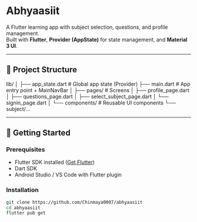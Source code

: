 # Abhyaasiit

A Flutter learning app with subject selection, questions, and profile management.  
Built with **Flutter**, **Provider (AppState)** for state management, and **Material 3 UI**.

---

## 📂 Project Structure

lib/
│
├── app_state.dart # Global app state (Provider)
├── main.dart # App entry point + MainNavBar
│
├── pages/ # Screens
│ ├── profile_page.dart
│ ├── questions_page.dart
│ ├── select_subject_page.dart
│ └── signin_page.dart
│
└── components/ # Reusable UI components
└── subject/...

---

## 🚀 Getting Started

### Prerequisites
- Flutter SDK installed ([Get Flutter](https://docs.flutter.dev/get-started/install))
- Dart SDK
- Android Studio / VS Code with Flutter plugin

### Installation
```sh
git clone https://github.com/Chinmaya0007/abhyaasiit
cd abhyaasiit
flutter pub get
